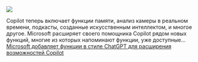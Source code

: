 <!--2025-04-06 10:27:07-->
<div class="yb">
  <div class="rss smaller1 habr"><img src="https://habrastorage.org/getpro/habr/upload_files/8e3/3ea/287/8e33ea2878de35629084a4657e8a7273.png" /><p>Copilot теперь включает функции памяти, анализ камеры в реальном времени, подкасты, созданные искусственным интеллектом, и многое другое. Microsoft расширяет своего помощника Copilot рядом новых функций, многие из которых напоминают функции, уже доступные... <br><a class="light" href="https://habr.com/ru/companies/bothub/news/898006/?utm_source=habrahabr&utm_medium=rss&utm_campaign=898006">Microsoft добавляет функции в стиле ChatGPT для расширения возможностей Copilot</a></div>
</div>
